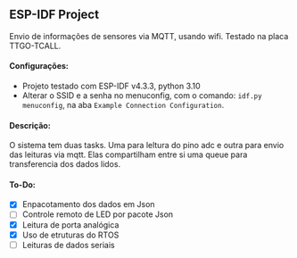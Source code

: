 ## ESP-IDF Project

Envio de informações de sensores via MQTT, usando wifi. Testado na placa TTGO-TCALL.

#### Configurações:
* Projeto testado com ESP-IDF v4.3.3, python 3.10 
* Alterar o SSID e a senha no menuconfig, com o comando: `idf.py menuconfig`, na aba `Example Connection Configuration`.

#### Descrição:
O sistema tem duas tasks. Uma para leltura do pino adc e outra para envio das leituras via mqtt.
Elas compartilham entre si uma queue para transferencia dos dados lidos.

#### To-Do:
- [x] Enpacotamento dos dados em Json
- [ ] Controle remoto de LED por pacote Json 
- [x] Leitura de porta analógica
- [x] Uso de etruturas do RTOS
- [ ] Leituras de dados seriais
